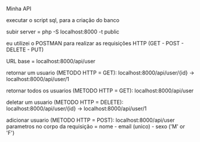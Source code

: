 Minha API

executar o script sql, para a criação do banco

subir server = php -S localhost:8000 -t public

eu utilizei o POSTMAN para realizar as requisições HTTP (GET - POST - DELETE - PUT)

URL base = localhost:8000/api/user

retornar um usuario (METODO HTTP = GET): localhost:8000/api/user/{id} -> localhost:8000/api/user/1

retornar todos os usuarios (METODO HTTP = GET): localhost:8000/api/user

deletar um usuario (METODO HTTP = DELETE): localhost:8000/api/user/{id} -> localhost:8000/api/user/1

adicionar usuario (METODO HTTP = POST): localhost:8000/api/user
parametros no corpo da requisição = nome - email (unico) - sexo ('M' or 'F')